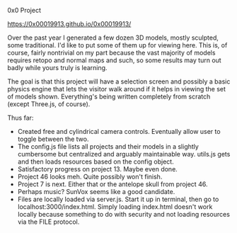 0x0 Project

https://0x00019913.github.io/0x00019913/

Over the past year I generated a few dozen 3D models, mostly sculpted, some traditional. I'd like to put some of them up for viewing here. This is, of course, fairly nontrivial on my part because the vast majority of models requires retopo and normal maps and such, so some results may turn out badly while yours truly is learning.

The goal is that this project will have a selection screen and possibly a basic physics engine that lets the visitor walk around if it helps in viewing the set of models shown. Everything's being written completely from scratch (except Three.js, of course).

Thus far:
- Created free and cylindrical camera controls. Eventually allow user to toggle between the two.
- The config.js file lists all projects and their models in a slightly cumbersome but centralized and arguably maintainable way. utils.js gets and then loads resources based on the config object.
- Satisfactory progress on project 13. Maybe even done.
- Project 46 looks meh. Quite possibly won't finish.
- Project 7 is next. Either that or the antelope skull from project 46.
- Perhaps music? SunVox seems like a good candidate.
- Files are locally loaded via server.js. Start it up in terminal, then go to localhost:3000/index.html. Simply loading index.html doesn't work locally because something to do with security and not loading resources via the FILE protocol.
